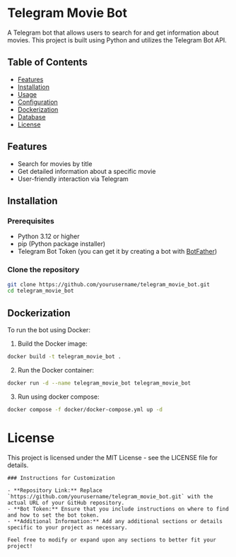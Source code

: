 # Telegram Movie Bot

A Telegram bot that allows users to search for and get information about movies. This project is built using Python and utilizes the Telegram Bot API.

## Table of Contents

- [Features](#features)
- [Installation](#installation)
- [Usage](#usage)
- [Configuration](#configuration)
- [Dockerization](#dockerization)
- [Database](#database)
- [License](#license)

## Features

- Search for movies by title
- Get detailed information about a specific movie
- User-friendly interaction via Telegram

## Installation

### Prerequisites

- Python 3.12 or higher
- pip (Python package installer)
- Telegram Bot Token (you can get it by creating a bot with [BotFather](https://core.telegram.org/bots#botfather))

### Clone the repository

```bash
git clone https://github.com/yourusername/telegram_movie_bot.git
cd telegram_movie_bot
```

## Dockerization

To run the bot using Docker:

1. Build the Docker image:
```sh
docker build -t telegram_movie_bot .
```

2. Run the Docker container:
```sh
docker run -d --name telegram_movie_bot telegram_movie_bot
```

3. Run using docker compose:
```sh
docker compose -f docker/docker-compose.yml up -d
```

# License
This project is licensed under the MIT License - see the LICENSE file for details.

```vbnet
### Instructions for Customization

- **Repository Link:** Replace `https://github.com/yourusername/telegram_movie_bot.git` with the actual URL of your GitHub repository.
- **Bot Token:** Ensure that you include instructions on where to find and how to set the bot token.
- **Additional Information:** Add any additional sections or details specific to your project as necessary.

Feel free to modify or expand upon any sections to better fit your project!
```
